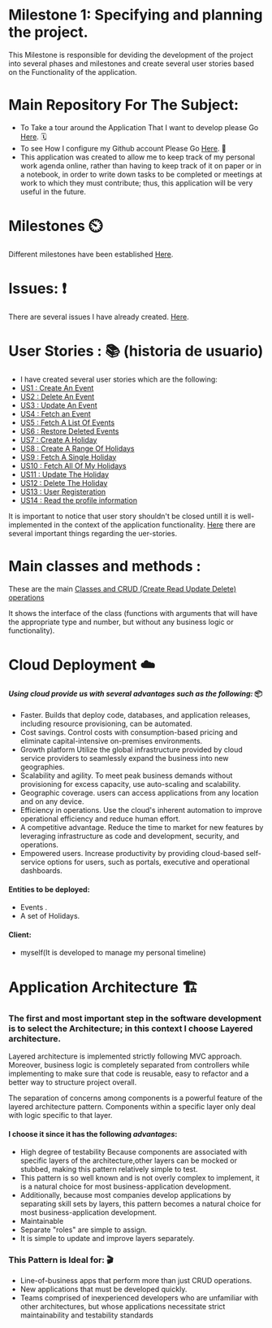 # Milestone 1: Specifying and planning the project.

This Milestone is responsible for deviding the development of the project into several phases and milestones and create several user stories based
on the Functionality of the application.


# Main Repository For The Subject:
- To Take a tour around the Application That I want to develop please Go [Here](https://github.com/khawla-k-banydomi/schedulerapi/blob/main/doc/MS0_Description.md). 🗓️
- To see How I configure my Github account Please Go [Here](https://github.com/khawla-k-banydomi/schedulerapi/blob/main/doc/Configuration.md). 🔧
- This application was created to allow me to keep track of my personal work agenda online, rather than having to keep track of it on paper or in a notebook, in order to write down tasks to be completed or meetings at work to which they must contribute; thus, this application will be very useful in the future.



# Milestones ⏲️
Different milestones have been established [Here](https://github.com/khawla-k-banydomi/schedulerapi/milestones).
# Issues: ❗
There are several issues I have already created. [Here](https://github.com/khawla-k-banydomi/schedulerapi/issues).
# User Stories : 📚 (historia de usuario) 
- I have created several user stories which are the following:<br>
- [US1 : Create An Event](https://github.com/khawla-k-banydomi/schedulerapi/issues/6)<br>
- [US2 : Delete An Event](https://github.com/khawla-k-banydomi/schedulerapi/issues/7)<br>
- [US3 : Update An Event](https://github.com/khawla-k-banydomi/schedulerapi/issues/8)<br>
- [US4 : Fetch an Event](https://github.com/khawla-k-banydomi/schedulerapi/issues/9)<br>
- [US5 : Fetch A List Of Events](https://github.com/khawla-k-banydomi/schedulerapi/issues/10)<br>
- [US6 : Restore Deleted Events](https://github.com/khawla-k-banydomi/schedulerapi/issues/11)<br>
- [US7 : Create A Holiday](https://github.com/khawla-k-banydomi/schedulerapi/issues/12)<br>
- [US8 : Create A Range Of Holidays](https://github.com/khawla-k-banydomi/schedulerapi/issues/13)<br>
- [US9 : Fetch A Single Holiday](https://github.com/khawla-k-banydomi/schedulerapi/issues/14)<br>
- [US10 : Fetch All Of My Holidays](https://github.com/khawla-k-banydomi/schedulerapi/issues/15)<br>
- [US11 : Update The Holiday](https://github.com/khawla-k-banydomi/schedulerapi/issues/16)<br>
- [US12 : Delete The Holiday](https://github.com/khawla-k-banydomi/schedulerapi/issues/17)<br>
- [US13 : User Registeration](https://github.com/khawla-k-banydomi/schedulerapi/issues/18)<br>
- [US14 : Read the profile information](https://github.com/khawla-k-banydomi/schedulerapi/issues/19)<br>

It is important to notice that user story shouldn't be closed untill it is well-implemented in the context of the application functionality.
[Here](https://gist.github.com/seanh/8a5b7b36d5c4fdfcfbd3b42506296968) there are several important things regarding the uer-stories.


# Main classes and methods :
These are the main [Classes and CRUD (Create Read Update Delete) operations](https://github.com/khawla-k-banydomi/schedulerapi/tree/main/src/controllers) 

It shows the interface of the class (functions with arguments that will have the appropriate type and number, but without any business logic or functionality).


# Cloud Deployment ☁️
#### *Using cloud provide us with several advantages such as the following:* 📦
- Faster. Builds that deploy code, databases, and application releases, including resource provisioning, can be automated.
- Cost savings. Control costs with consumption-based pricing and eliminate capital-intensive on-premises environments.
- Growth platform Utilize the global infrastructure provided by cloud service providers to seamlessly expand the business into new geographies.
- Scalability and agility. To meet peak business demands without provisioning for excess capacity, use auto-scaling and scalability.
- Geographic coverage. users can access applications from any location and on any device.
- Efficiency in operations. Use the cloud's inherent automation to improve operational efficiency and reduce human effort.
- A competitive advantage. Reduce the time to market for new features by leveraging infrastructure as code and development, security, and operations.
- Empowered users. Increase productivity by providing cloud-based self-service options for users, such as portals, executive and operational dashboards.


#### Entities to be deployed:
- Events .
- A set of Holidays.

#### Client:
- myself(It is developed to manage my personal timeline)


 
 # Application Architecture 🏗️
### The first and most important step in the software development is to select the Architecture; in this context I choose Layered architecture.

Layered architecture is implemented strictly following MVC approach. Moreover, business logic is 
completely separated from controllers while implementing to make sure that code is reusable, 
easy to refactor and a better way to structure project overall.

The separation of concerns among components is a powerful feature of the layered architecture pattern.
Components within a specific layer only deal with logic specific to that layer.


#### I choose it since it has the following *advantages*:
- High degree of testability Because components are associated with specific layers of the architecture,other layers can be mocked or stubbed, making this pattern relatively simple to test.
- This pattern is so well known and is not overly complex to implement, it is a natural choice for most business-application development.
- Additionally, because most companies develop applications by separating skill sets by layers, this pattern becomes a natural choice for most business-application development.
- Maintainable
- Separate "roles" are simple to assign.
- It is simple to update and improve layers separately.

### This Pattern is Ideal for:    🎬

- Line-of-business apps that perform more than just CRUD operations.
- New applications that must be developed quickly.
- Teams comprised of inexperienced developers who are unfamiliar with other architectures, but whose applications necessitate strict maintainability and testability standards

 
 
 

